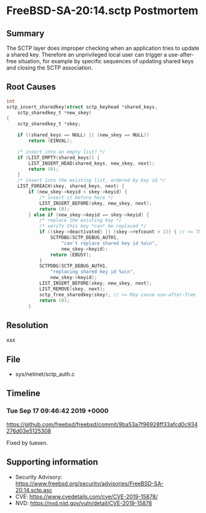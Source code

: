 # FreeBSD-SA-20:14.sctp Postmortem

## Summary

The SCTP layer does improper checking when an application tries to update a shared key.  Therefore an unprivileged local user can trigger a use-after-free situation, for example by specific sequences of updating shared keys and closing the SCTP association.

## Root Causes

```c
int
sctp_insert_sharedkey(struct sctp_keyhead *shared_keys,
    sctp_sharedkey_t *new_skey)
{
	sctp_sharedkey_t *skey;

	if ((shared_keys == NULL) || (new_skey == NULL))
		return (EINVAL);

	/* insert into an empty list? */
	if (LIST_EMPTY(shared_keys)) {
		LIST_INSERT_HEAD(shared_keys, new_skey, next);
		return (0);
	}
	/* insert into the existing list, ordered by key id */
	LIST_FOREACH(skey, shared_keys, next) {
		if (new_skey->keyid < skey->keyid) {
			/* insert it before here */
			LIST_INSERT_BEFORE(skey, new_skey, next);
			return (0);
		} else if (new_skey->keyid == skey->keyid) {
			/* replace the existing key */
			/* verify this key *can* be replaced */
			if ((skey->deactivated) || (skey->refcount > 1)) { // <= The patch to fix it
				SCTPDBG(SCTP_DEBUG_AUTH1,
				    "can't replace shared key id %u\n",
				    new_skey->keyid);
				return (EBUSY);
			}
			SCTPDBG(SCTP_DEBUG_AUTH1,
			    "replacing shared key id %u\n",
			    new_skey->keyid);
			LIST_INSERT_BEFORE(skey, new_skey, next);
			LIST_REMOVE(skey, next);
			sctp_free_sharedkey(skey); // <= May cause use-after-free
			return (0);
		}
```

## Resolution

xxx

## File

* sys/netinet/sctp_auth.c

## Timeline

### Tue Sep 17 09:46:42 2019 +0000

https://github.com/freebsd/freebsd/commit/9ba53a7f96928ff33afcd0c934276d03e5125308

Fixed by tuexen.

## Supporting information

* Security Advisory: https://www.freebsd.org/security/advisories/FreeBSD-SA-20:14.sctp.asc
* CVE: https://www.cvedetails.com/cve/CVE-2019-15878/
* NVD: https://nvd.nist.gov/vuln/detail/CVE-2019-15878
